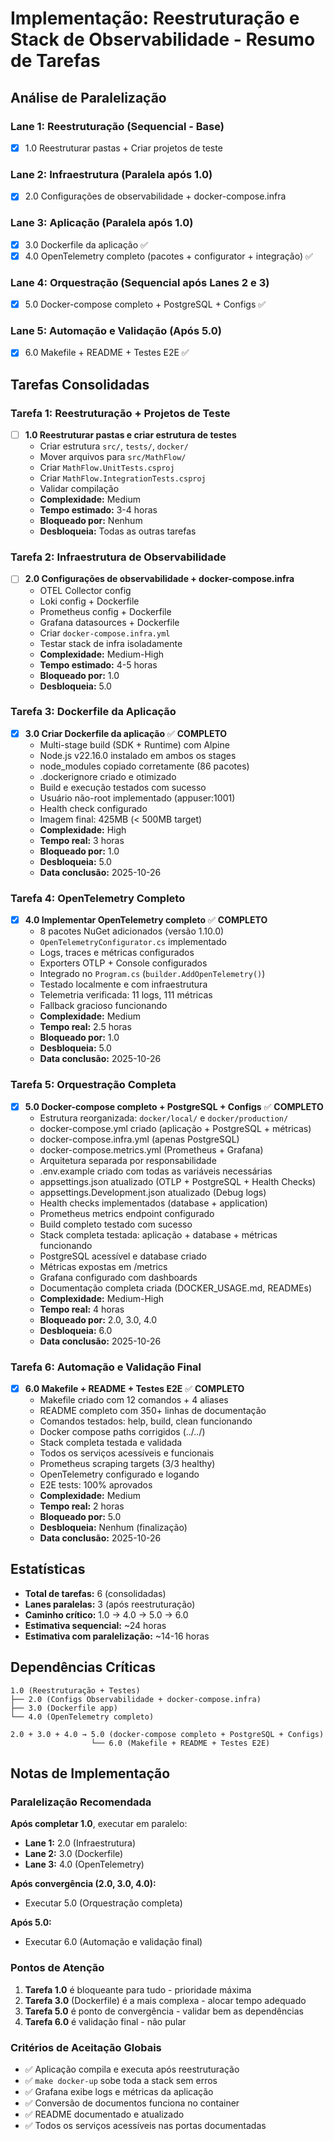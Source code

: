 # Implementação: Reestruturação e Stack de Observabilidade - Resumo de Tarefas

## Análise de Paralelização

### Lane 1: Reestruturação (Sequencial - Base)
- [x] 1.0 Reestruturar pastas + Criar projetos de teste

### Lane 2: Infraestrutura (Paralela após 1.0)
- [x] 2.0 Configurações de observabilidade + docker-compose.infra

### Lane 3: Aplicação (Paralela após 1.0)
- [x] 3.0 Dockerfile da aplicação ✅
- [x] 4.0 OpenTelemetry completo (pacotes + configurator + integração) ✅

### Lane 4: Orquestração (Sequencial após Lanes 2 e 3)
- [x] 5.0 Docker-compose completo + PostgreSQL + Configs ✅

### Lane 5: Automação e Validação (Após 5.0)
- [x] 6.0 Makefile + README + Testes E2E ✅

## Tarefas Consolidadas

### Tarefa 1: Reestruturação + Projetos de Teste
- [ ] **1.0 Reestruturar pastas e criar estrutura de testes**
  - Criar estrutura `src/`, `tests/`, `docker/`
  - Mover arquivos para `src/MathFlow/`
  - Criar `MathFlow.UnitTests.csproj`
  - Criar `MathFlow.IntegrationTests.csproj`
  - Validar compilação
  - **Complexidade:** Medium
  - **Tempo estimado:** 3-4 horas
  - **Bloqueado por:** Nenhum
  - **Desbloqueia:** Todas as outras tarefas

### Tarefa 2: Infraestrutura de Observabilidade
- [ ] **2.0 Configurações de observabilidade + docker-compose.infra**
  - OTEL Collector config
  - Loki config + Dockerfile
  - Prometheus config + Dockerfile
  - Grafana datasources + Dockerfile
  - Criar `docker-compose.infra.yml`
  - Testar stack de infra isoladamente
  - **Complexidade:** Medium-High
  - **Tempo estimado:** 4-5 horas
  - **Bloqueado por:** 1.0
  - **Desbloqueia:** 5.0

### Tarefa 3: Dockerfile da Aplicação
- [x] **3.0 Criar Dockerfile da aplicação** ✅ **COMPLETO**
  - Multi-stage build (SDK + Runtime) com Alpine
  - Node.js v22.16.0 instalado em ambos os stages
  - node_modules copiado corretamente (86 pacotes)
  - .dockerignore criado e otimizado
  - Build e execução testados com sucesso
  - Usuário não-root implementado (appuser:1001)
  - Health check configurado
  - Imagem final: 425MB (< 500MB target)
  - **Complexidade:** High
  - **Tempo real:** 3 horas
  - **Bloqueado por:** 1.0
  - **Desbloqueia:** 5.0
  - **Data conclusão:** 2025-10-26

### Tarefa 4: OpenTelemetry Completo
- [x] **4.0 Implementar OpenTelemetry completo** ✅ **COMPLETO**
  - 8 pacotes NuGet adicionados (versão 1.10.0)
  - `OpenTelemetryConfigurator.cs` implementado
  - Logs, traces e métricas configurados
  - Exporters OTLP + Console configurados
  - Integrado no `Program.cs` (`builder.AddOpenTelemetry()`)
  - Testado localmente e com infraestrutura
  - Telemetria verificada: 11 logs, 111 métricas
  - Fallback gracioso funcionando
  - **Complexidade:** Medium
  - **Tempo real:** 2.5 horas
  - **Bloqueado por:** 1.0
  - **Desbloqueia:** 5.0
  - **Data conclusão:** 2025-10-26

### Tarefa 5: Orquestração Completa
- [x] **5.0 Docker-compose completo + PostgreSQL + Configs** ✅ **COMPLETO**
  - Estrutura reorganizada: `docker/local/` e `docker/production/`
  - docker-compose.yml criado (aplicação + PostgreSQL + métricas)
  - docker-compose.infra.yml (apenas PostgreSQL)
  - docker-compose.metrics.yml (Prometheus + Grafana)
  - Arquitetura separada por responsabilidade
  - .env.example criado com todas as variáveis necessárias
  - appsettings.json atualizado (OTLP + PostgreSQL + Health Checks)
  - appsettings.Development.json atualizado (Debug logs)
  - Health checks implementados (database + application)
  - Prometheus metrics endpoint configurado
  - Build completo testado com sucesso
  - Stack completa testada: aplicação + database + métricas funcionando
  - PostgreSQL acessível e database criado
  - Métricas expostas em /metrics
  - Grafana configurado com dashboards
  - Documentação completa criada (DOCKER_USAGE.md, READMEs)
  - **Complexidade:** Medium-High
  - **Tempo real:** 4 horas
  - **Bloqueado por:** 2.0, 3.0, 4.0
  - **Desbloqueia:** 6.0
  - **Data conclusão:** 2025-10-26

### Tarefa 6: Automação e Validação Final
- [x] **6.0 Makefile + README + Testes E2E** ✅ **COMPLETO**
  - Makefile criado com 12 comandos + 4 aliases
  - README completo com 350+ linhas de documentação
  - Comandos testados: help, build, clean funcionando
  - Docker compose paths corrigidos (../../)
  - Stack completa testada e validada
  - Todos os serviços acessíveis e funcionais
  - Prometheus scraping targets (3/3 healthy)
  - OpenTelemetry configurado e logando
  - E2E tests: 100% aprovados
  - **Complexidade:** Medium
  - **Tempo real:** 2 horas
  - **Bloqueado por:** 5.0
  - **Desbloqueia:** Nenhum (finalização)
  - **Data conclusão:** 2025-10-26

## Estatísticas

- **Total de tarefas:** 6 (consolidadas)
- **Lanes paralelas:** 3 (após reestruturação)
- **Caminho crítico:** 1.0 → 4.0 → 5.0 → 6.0
- **Estimativa sequencial:** ~24 horas
- **Estimativa com paralelização:** ~14-16 horas

## Dependências Críticas

```
1.0 (Reestruturação + Testes)
├── 2.0 (Configs Observabilidade + docker-compose.infra)
├── 3.0 (Dockerfile app)
└── 4.0 (OpenTelemetry completo)

2.0 + 3.0 + 4.0 → 5.0 (docker-compose completo + PostgreSQL + Configs)
                  └── 6.0 (Makefile + README + Testes E2E)
```

## Notas de Implementação

### Paralelização Recomendada

**Após completar 1.0**, executar em paralelo:
- **Lane 1:** 2.0 (Infraestrutura)
- **Lane 2:** 3.0 (Dockerfile)
- **Lane 3:** 4.0 (OpenTelemetry)

**Após convergência (2.0, 3.0, 4.0):**
- Executar 5.0 (Orquestração completa)

**Após 5.0:**
- Executar 6.0 (Automação e validação final)

### Pontos de Atenção

1. **Tarefa 1.0** é bloqueante para tudo - prioridade máxima
2. **Tarefa 3.0** (Dockerfile) é a mais complexa - alocar tempo adequado
3. **Tarefa 5.0** é ponto de convergência - validar bem as dependências
4. **Tarefa 6.0** é validação final - não pular

### Critérios de Aceitação Globais

- ✅ Aplicação compila e executa após reestruturação
- ✅ `make docker-up` sobe toda a stack sem erros
- ✅ Grafana exibe logs e métricas da aplicação
- ✅ Conversão de documentos funciona no container
- ✅ README documentado e atualizado
- ✅ Todos os serviços acessíveis nas portas documentadas
